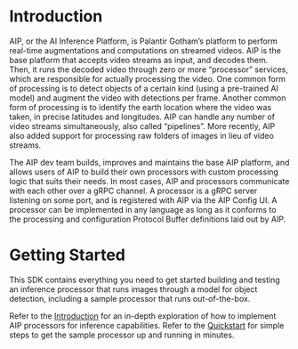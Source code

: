 # Introduction
AIP, or the AI Inference Platform, is Palantir Gotham’s platform to perform real-time augmentations and computations on streamed videos. AIP is the base platform that accepts video streams as input, and decodes them. Then, it runs the decoded video through zero or more “processor” services, which are responsible for actually processing the video. One common form of processing is to detect objects of a certain kind (using a pre-trained AI model) and augment the video with detections per frame. Another common form of processing is to identify the earth location where the video was taken, in precise latitudes and longitudes. AIP can handle any number of video streams simultaneously, also called “pipelines”. More recently, AIP also added support for processing raw folders of images in lieu of video streams.

The AIP dev team builds, improves and maintains the base AIP platform, and allows users of AIP to build their own processors with custom processing logic that suits their needs. In most cases, AIP and processors communicate with each other over a gRPC channel. A processor is a gRPC server listening on some port, and is registered with AIP via the AIP Config UI. A processor can be implemented in any language as long as it conforms to the processing and configuration Protocol Buffer definitions laid out by AIP.

# Getting Started
This SDK contains everything you need to get started building and testing an inference processor that runs images through a model for object detection, including a sample processor that runs out-of-the-box.

Refer to the [Introduction](https://palantir.github.io/aip-sdk/introduction) for an in-depth exploration of how to implement AIP processors for inference capabilities.
Refer to the [Quickstart](https://palantir.github.io/aip-sdk/quickstart) for simple steps to get the sample processor up and running in minutes.
